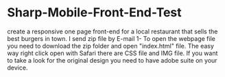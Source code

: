 # Sharp-Mobile-Front-End-Test
create a responsive one page front-end for a local restaurant that sells the best burgers in town.
I send zip file by E-mail 
1- To open the webpage file you need to download the zip folder and open "index.html" file. The easy way right click open with Safari there are CSS file and IMG file.
If you want to take a look for the original design you need to have adobe suite on your device.
